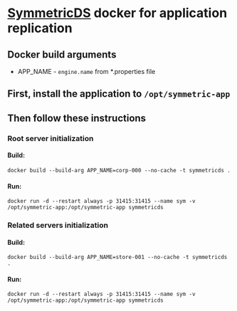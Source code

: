 # [SymmetricDS](https://symmetricds.org/docs/overview) docker for application replication

## Docker build arguments
- APP_NAME - `engine.name` from *.properties file

## First, install the application to `/opt/symmetric-app`

## Then follow these instructions

### Root server initialization
#### Build:
```
docker build --build-arg APP_NAME=corp-000 --no-cache -t symmetricds .
```
#### Run:
```
docker run -d --restart always -p 31415:31415 --name sym -v /opt/symmetric-app:/opt/symmetric-app symmetricds
```

### Related servers initialization
#### Build:
```
docker build --build-arg APP_NAME=store-001 --no-cache -t symmetricds .
```
#### Run:
```
docker run -d --restart always -p 31415:31415 --name sym -v /opt/symmetric-app:/opt/symmetric-app symmetricds
```
